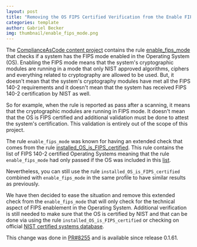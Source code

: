 ```yaml
---
layout: post
title: "Removing the OS FIPS Certified Verification from the Enable FIPS Mode rule"
categories: template
author: Gabriel Becker
img: thumbnail/enable_fips_mode.png
---
```



The [ComplianceAsCode content project](https://github.com/ComplianceAsCode/content/) contains the rule [enable_fips_mode](https://github.com/ComplianceAsCode/content/blob/master/linux_os/guide/system/software/integrity/fips/enable_fips_mode/rule.yml) that checks if a system has the FIPS mode enabled in the Operating System (OS).
Enabling the FIPS mode means that the system's cryptographic modules are running in a mode that only NIST approved algorithms, ciphers and everything related to cryptography are allowed to be used.
But, it doesn't mean that the system's cryptography modules have met all the FIPS 140-2 requirements and it doesn't mean that the system has received FIPS 140-2 certification by NIST as well.

So for example, when the rule is reported as pass after a scanning, it means that the cryptographic modules are running in FIPS mode.
It doesn't mean that the OS is FIPS certified and additional validation must be done to attest the system's certification.
This validation is entirely out of the scope of this project.

The rule `enable_fips_mode` was known for having an extended check that comes from the rule [installed_OS_is_FIPS_certified](https://github.com/ComplianceAsCode/content/blob/master/linux_os/guide/system/software/integrity/certified-vendor/installed_OS_is_FIPS_certified/rule.yml).
This rule contains the list of FIPS 140-2 certified Operating Systems meaning that the rule `enable_fips_mode`
had only passed if the OS was included in this [list](https://github.com/ComplianceAsCode/content/blob/master/linux_os/guide/system/software/integrity/certified-vendor/installed_OS_is_FIPS_certified/oval/shared.xml).

Nevertheless, you can still use the rule `installed_OS_is_FIPS_certified` combined with `enable_fips_mode` in the same profile to have similar results as previously.

<!-- The community has already tried to go in this direction in the past but it was
rejected. For more details you can check these links:
[PR#4920](https://github.com/ComplianceAsCode/content/pull/4920) and [Issue#4917](https://github.com/ComplianceAsCode/content/issues/4917). -->

We have then decided to ease the situation and remove this extended check from
the `enable_fips_mode` that will only check for the technical aspect of FIPS
enablement in the Operating System. Additional verification is still needed to
make sure that the OS is certified by NIST and that can be done via using the
rule `installed_OS_is_FIPS_certified` or checking on official [NIST certified
systems database](https://csrc.nist.gov/projects/cryptographic-module-validation-program/validated-modules/search).

This change was done in
[PR#8255](https://github.com/ComplianceAsCode/content/pull/8255) and is
available since release 0.1.61.


